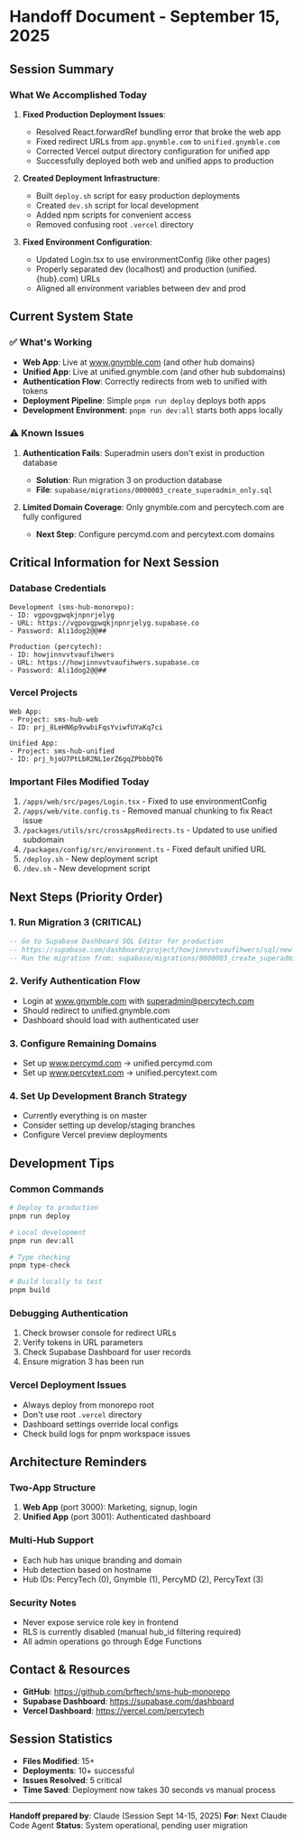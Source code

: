 # Handoff Document - September 15, 2025

## Session Summary

### What We Accomplished Today

1. **Fixed Production Deployment Issues**:
   - Resolved React.forwardRef bundling error that broke the web app
   - Fixed redirect URLs from `app.gnymble.com` to `unified.gnymble.com`
   - Corrected Vercel output directory configuration for unified app
   - Successfully deployed both web and unified apps to production

2. **Created Deployment Infrastructure**:
   - Built `deploy.sh` script for easy production deployments
   - Created `dev.sh` script for local development
   - Added npm scripts for convenient access
   - Removed confusing root `.vercel` directory

3. **Fixed Environment Configuration**:
   - Updated Login.tsx to use environmentConfig (like other pages)
   - Properly separated dev (localhost) and production (unified.{hub}.com) URLs
   - Aligned all environment variables between dev and prod

## Current System State

### ✅ What's Working
- **Web App**: Live at www.gnymble.com (and other hub domains)
- **Unified App**: Live at unified.gnymble.com (and other hub subdomains)
- **Authentication Flow**: Correctly redirects from web to unified with tokens
- **Deployment Pipeline**: Simple `pnpm run deploy` deploys both apps
- **Development Environment**: `pnpm run dev:all` starts both apps locally

### ⚠️ Known Issues
1. **Authentication Fails**: Superadmin users don't exist in production database
   - **Solution**: Run migration 3 on production database
   - **File**: `supabase/migrations/0000003_create_superadmin_only.sql`

2. **Limited Domain Coverage**: Only gnymble.com and percytech.com are fully configured
   - **Next Step**: Configure percymd.com and percytext.com domains

## Critical Information for Next Session

### Database Credentials
```
Development (sms-hub-monorepo):
- ID: vgpovgpwqkjnpnrjelyg
- URL: https://vgpovgpwqkjnpnrjelyg.supabase.co
- Password: Ali1dog2@@##

Production (percytech):
- ID: howjinnvvtvaufihwers
- URL: https://howjinnvvtvaufihwers.supabase.co
- Password: Ali1dog2@@##
```

### Vercel Projects
```
Web App:
- Project: sms-hub-web
- ID: prj_8LeHN6p9vwbiFqsYviwfUYaKq7ci

Unified App:
- Project: sms-hub-unified
- ID: prj_hjoU7PtLbR2NL1erZ6gqZPbbbQT6
```

### Important Files Modified Today
1. `/apps/web/src/pages/Login.tsx` - Fixed to use environmentConfig
2. `/apps/web/vite.config.ts` - Removed manual chunking to fix React issue
3. `/packages/utils/src/crossAppRedirects.ts` - Updated to use unified subdomain
4. `/packages/config/src/environment.ts` - Fixed default unified URL
5. `/deploy.sh` - New deployment script
6. `/dev.sh` - New development script

## Next Steps (Priority Order)

### 1. Run Migration 3 (CRITICAL)
```sql
-- Go to Supabase Dashboard SQL Editor for production
-- https://supabase.com/dashboard/project/howjinnvvtvaufihwers/sql/new
-- Run the migration from: supabase/migrations/0000003_create_superadmin_only.sql
```

### 2. Verify Authentication Flow
- Login at www.gnymble.com with superadmin@percytech.com
- Should redirect to unified.gnymble.com
- Dashboard should load with authenticated user

### 3. Configure Remaining Domains
- Set up www.percymd.com → unified.percymd.com
- Set up www.percytext.com → unified.percytext.com

### 4. Set Up Development Branch Strategy
- Currently everything is on master
- Consider setting up develop/staging branches
- Configure Vercel preview deployments

## Development Tips

### Common Commands
```bash
# Deploy to production
pnpm run deploy

# Local development
pnpm run dev:all

# Type checking
pnpm type-check

# Build locally to test
pnpm build
```

### Debugging Authentication
1. Check browser console for redirect URLs
2. Verify tokens in URL parameters
3. Check Supabase Dashboard for user records
4. Ensure migration 3 has been run

### Vercel Deployment Issues
- Always deploy from monorepo root
- Don't use root `.vercel` directory
- Dashboard settings override local configs
- Check build logs for pnpm workspace issues

## Architecture Reminders

### Two-App Structure
1. **Web App** (port 3000): Marketing, signup, login
2. **Unified App** (port 3001): Authenticated dashboard

### Multi-Hub Support
- Each hub has unique branding and domain
- Hub detection based on hostname
- Hub IDs: PercyTech (0), Gnymble (1), PercyMD (2), PercyText (3)

### Security Notes
- Never expose service role key in frontend
- RLS is currently disabled (manual hub_id filtering required)
- All admin operations go through Edge Functions

## Contact & Resources

- **GitHub**: https://github.com/brftech/sms-hub-monorepo
- **Supabase Dashboard**: https://supabase.com/dashboard
- **Vercel Dashboard**: https://vercel.com/percytech

## Session Statistics

- **Files Modified**: 15+
- **Deployments**: 10+ successful
- **Issues Resolved**: 5 critical
- **Time Saved**: Deployment now takes 30 seconds vs manual process

---

**Handoff prepared by**: Claude (Session Sept 14-15, 2025)
**For**: Next Claude Code Agent
**Status**: System operational, pending user migration